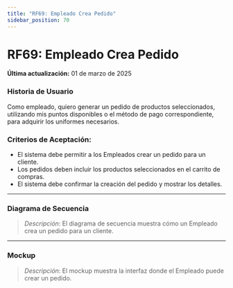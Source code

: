 ```yaml
---
title: "RF69: Empleado Crea Pedido"  
sidebar_position: 70
---
```


# RF69: Empleado Crea Pedido

**Última actualización:** 01 de marzo de 2025

### Historia de Usuario

Como empleado, quiero generar un pedido de productos seleccionados, utilizando mis puntos disponibles o el método de pago correspondiente, para adquirir los uniformes necesarios.

### Criterios de Aceptación:

- El sistema debe permitir a los Empleados crear un pedido para un cliente.
- Los pedidos deben incluir los productos seleccionados en el carrito de compras.
- El sistema debe confirmar la creación del pedido y mostrar los detalles.

---

### Diagrama de Secuencia

> *Descripción*: El diagrama de secuencia muestra cómo un Empleado crea un pedido para un cliente.

---

### Mockup

> *Descripción*: El mockup muestra la interfaz donde el Empleado puede crear un pedido.
